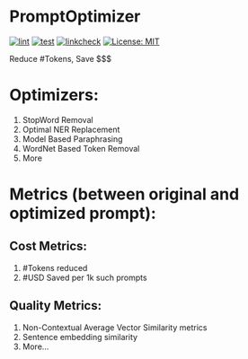 # PromptOptimizer
[![lint](https://github.com/TimeTraveller-San/prompt-optimizer/actions/workflows/lint.yml/badge.svg)](https://github.com/TimeTraveller-San/prompt-optimizer/actions/workflows/lint.yml) [![test](https://github.com/TimeTraveller-San/prompt-optimizer/actions/workflows/test.yml/badge.svg)](https://github.com/TimeTraveller-San/prompt-optimizer/actions/workflows/test.yml) [![linkcheck](https://github.com/TimeTraveller-San/prompt-optimizer/actions/workflows/linkcheck.yml/badge.svg)](https://github.com/TimeTraveller-San/prompt-optimizer/actions/workflows/linkcheck.yml) [![License: MIT](https://img.shields.io/badge/License-MIT-yellow.svg)](https://opensource.org/licenses/MIT)

Reduce #Tokens, Save $$$

# Optimizers:
1. StopWord Removal
2. Optimal NER Replacement
3. Model Based Paraphrasing
4. WordNet Based Token Removal 
5. More

# Metrics (between original and optimized prompt):
## Cost Metrics:
1. #Tokens reduced
2. #USD Saved per 1k such prompts

## Quality Metrics:
1. Non-Contextual Average Vector Similarity metrics
2. Sentence embedding similarity
3. More...